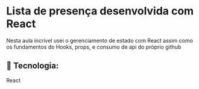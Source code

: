 # Lista de presença desenvolvida com React

Nesta aula incrível usei o gerenciamento de estado com React assim como os fundamentos do Hooks, props, e consumo de api do próprio github

## 🚀 Tecnologia:

React



